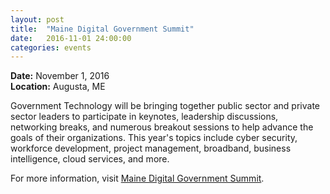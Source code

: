 ```yaml
---
layout: post
title:  "Maine Digital Government Summit"
date:   2016-11-01 24:00:00
categories: events
---
```

<p>
<strong>Date:</strong> November 1, 2016<br>
<strong>Location:</strong> Augusta, ME
</p>

<p>Government Technology will be bringing together public sector and private sector leaders to participate in keynotes, leadership discussions, networking breaks, and numerous breakout sessions to help advance the goals of their organizations. This year's topics include cyber security, workforce development, project management, broadband, business intelligence, cloud services, and more.</p>

<p>For more information, visit <a href='http://www.govtech.com/events/Maine-Digital-Government-Summit.html'>Maine Digital Government Summit</a>.</p>
